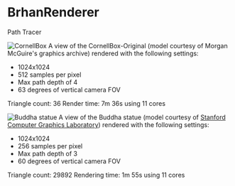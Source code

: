 # BrhanRenderer
Path Tracer

![CornellBox](https://i.imgur.com/DGFBV83.png)
A view of the CornellBox-Original (model courtesy of Morgan McGuire's graphics archive) rendered with the following settings:
- 1024x1024
- 512 samples per pixel
- Max path depth of 4
- 63 degrees of vertical camera FOV

Triangle count: 36
Render time: 7m 36s using 11 cores

![Buddha statue](https://i.imgur.com/hQ3fVck.png)
A view of the Buddha statue (model courtesy of [Stanford Computer Graphics Laboratory](http://graphics.stanford.edu/data/3Dscanrep/)) rendered with the following settings:
- 1024x1024
- 256 samples per pixel
- Max path depth of 3
- 60 degrees of vertical camera FOV

Triangle count: 29892
Rendering time: 1m 55s using 11 cores
